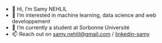 - 👋 Hi, I’m Samy NEHLIL
- 👀 I’m interested in machine learning, data science and web developpement
- 🌱 I’m currently a student at Sorbonne Université
- 📫 Reach out on samy.nehlil@gmail.com / <a href='https://www.linkedin.com/in/samy-nehlil-985a3b188?lipi=urn%3Ali%3Apage%3Ad_flagship3_profile_view_base_contact_details%3BZz2UDGUYRfqVFOkkKoe1gg%3D%3D'>linkedin-samy</a>
<!---
samynhl/samynhl is a ✨ special ✨ repository because its `README.md` (this file) appears on your GitHub profile.
You can click the Preview link to take a look at your changes.
--->
